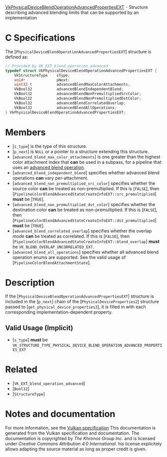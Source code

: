 [VkPhysicalDeviceBlendOperationAdvancedPropertiesEXT](https://www.khronos.org/registry/vulkan/specs/1.3-extensions/man/html/VkPhysicalDeviceBlendOperationAdvancedPropertiesEXT.html) - Structure describing advanced blending limits that can be supported by an implementation

# C Specifications
The [`PhysicalDeviceBlendOperationAdvancedPropertiesEXT`] structure is
defined as:
```c
// Provided by VK_EXT_blend_operation_advanced
typedef struct VkPhysicalDeviceBlendOperationAdvancedPropertiesEXT {
    VkStructureType    sType;
    void*              pNext;
    uint32_t           advancedBlendMaxColorAttachments;
    VkBool32           advancedBlendIndependentBlend;
    VkBool32           advancedBlendNonPremultipliedSrcColor;
    VkBool32           advancedBlendNonPremultipliedDstColor;
    VkBool32           advancedBlendCorrelatedOverlap;
    VkBool32           advancedBlendAllOperations;
} VkPhysicalDeviceBlendOperationAdvancedPropertiesEXT;
```

# Members
- [`s_type`] is the type of this structure.
- [`p_next`] is `NULL` or a pointer to a structure extending this structure.
- [`advanced_blend_max_color_attachments`] is one greater than the highest color attachment index that  **can**  be used in a subpass, for a pipeline that uses an [advanced blend operation](https://www.khronos.org/registry/vulkan/specs/1.3-extensions/html/vkspec.html#framebuffer-blend-advanced).
- [`advanced_blend_independent_blend`] specifies whether advanced blend operations  **can**  vary per-attachment.
- [`advanced_blend_non_premultiplied_src_color`] specifies whether the source color  **can**  be treated as non-premultiplied. If this is [`FALSE`], then [`PipelineColorBlendAdvancedStateCreateInfoEXT::src_premultiplied`] **must**  be [`TRUE`].
- [`advanced_blend_non_premultiplied_dst_color`] specifies whether the destination color  **can**  be treated as non-premultiplied. If this is [`FALSE`], then [`PipelineColorBlendAdvancedStateCreateInfoEXT::dst_premultiplied`] **must**  be [`TRUE`].
- [`advanced_blend_correlated_overlap`] specifies whether the overlap mode  **can**  be treated as correlated. If this is [`FALSE`], then [`PipelineColorBlendAdvancedStateCreateInfoEXT::blend_overlap`] **must**  be `VK_BLEND_OVERLAP_UNCORRELATED_EXT`.
- [`advanced_blend_all_operations`] specifies whether all advanced blend operation enums are supported. See the valid usage of [`PipelineColorBlendAttachmentState`].

# Description
If the [`PhysicalDeviceBlendOperationAdvancedPropertiesEXT`] structure is included in the [`p_next`] chain of the
[`PhysicalDeviceProperties2`] structure passed to
[`get_physical_device_properties2`], it is filled in with each
corresponding implementation-dependent property.
## Valid Usage (Implicit)
-  [`s_type`] **must**  be `VK_STRUCTURE_TYPE_PHYSICAL_DEVICE_BLEND_OPERATION_ADVANCED_PROPERTIES_EXT`

# Related
- [`VK_EXT_blend_operation_advanced`]
- [`Bool32`]
- [`StructureType`]

# Notes and documentation
For more information, see the [Vulkan specification](https://www.khronos.org/registry/vulkan/specs/1.3-extensions/html/vkspec.html)
This documentation is generated from the Vulkan specification and documentation.
The documentation is copyrighted by *The Khronos Group Inc.* and is licensed under *Creative Commons Attribution 4.0 International*.
his license explicitely allows adapting the source material as long as proper credit is given.
        